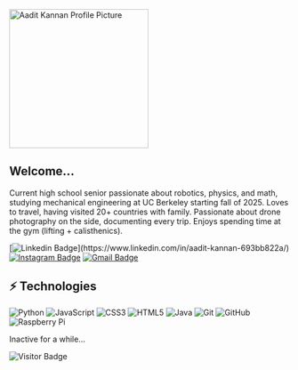<img src="https://github.com/AaditKannan/AaditKannan/blob/main/AADITPFPNEWEST.png?raw=true" width="250" alt="Aadit Kannan Profile Picture"/>

## Welcome...

Current high school senior passionate about robotics, physics, and math, studying mechanical engineering at UC Berkeley starting fall of 2025. Loves to travel, having visited 20+ countries with family. Passionate about drone photography on the side, documenting every trip. Enjoys spending time at the gym (lifting + calisthenics).

[![Linkedin Badge](https://img.shields.io/badge/-aaditkannan-blue?style=flat-square&logo=Linkedin&logoColor=white&link=(https://www.linkedin.com/in/aadit-kannan-693bb822a/))](https://www.linkedin.com/in/aadit-kannan-693bb822a/)
[![Instagram Badge](https://img.shields.io/badge/-aaditkannan-purple?style=flat-square&logo=instagram&logoColor=white&link=https://www.instagram.com/aaditkannan//)](https://www.instagram.com/aaditkannan/)
[![Gmail Badge](https://img.shields.io/badge/-aaditkannan734@gmail.com-c14438?style=flat-square&logo=Gmail&logoColor=white&link=mailto:aaditkannan734@gmail.com)](mailto:aaditkannan734@gmail.com)

## ⚡ Technologies

![Python](https://img.shields.io/badge/-Python-black?style=flat-square&logo=Python)
![JavaScript](https://img.shields.io/badge/-JavaScript-black?style=flat-square&logo=javascript)
![CSS3](https://img.shields.io/badge/-CSS3-1572B6?style=flat-square&logo=css3)
![HTML5](https://img.shields.io/badge/-HTML5-E34F26?style=flat-square&logo=html5&logoColor=white)
![Java](https://img.shields.io/badge/-java-E34A86?style=flat-square&logo=java)
![Git](https://img.shields.io/badge/-Git-black?style=flat-square&logo=git)
![GitHub](https://img.shields.io/badge/-GitHub-181717?style=flat-square&logo=github)
![Raspberry Pi](https://img.shields.io/badge/-Raspberry%20Pi-C51A4A?style=flat-square&logo=Raspberry-Pi)

Inactive for a while...

![Visitor Badge](https://visitor-badge.laobi.icu/badge?page_id=AaditKannan.AaditKannan)

